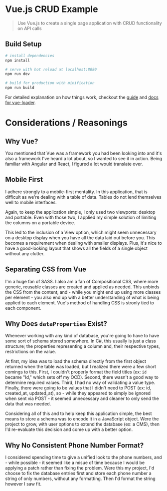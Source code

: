 # Vue.js CRUD Example

> Use Vue.js to create a single page application with CRUD functionality on API calls

## Build Setup

``` bash
# install dependencies
npm install

# serve with hot reload at localhost:8080
npm run dev

# build for production with minification
npm run build
```

For detailed explanation on how things work, checkout the [guide](http://vuejs-templates.github.io/webpack/) and [docs for vue-loader](http://vuejs.github.io/vue-loader).

# Considerations / Reasonings

## Why Vue?
You mentioned that Vue was a framework you had been looking into and it's also a framework I've heard 
a lot about, so I wanted to see it in action. Being familiar with Angular and React, I figured a lot
would translate over.

## Mobile First
I adhere strongly to a mobile-first mentality. In this application, that is difficult as we're dealing
with a table of data. Tables do not lend themselves well to mobile interfaces.

Again, to keep the application simple, I only used two viewports: desktop and portable. Even with those
two, I applied my simple solution of limiting the columns on a portable device.

This led to the inclusion of a View option, which might seem unnecessary on a desktop display when you 
have all the data laid out before you. This becomes a requirement when dealing with smaller displays. 
Plus, it's nice to have a good-looking layout that shows all the fields of a single object without any 
clutter.

## Separating CSS from Vue
I'm a huge fan of SASS. I also am a fan of Compositional CSS, where more generic, reusable classes are
created and applied as needed. This unbinds the CSS from the content, and - while you might end up 
using more classes per element - you also end up with a better understanding of what is being applied
to each element. Vue's method of handling CSS is stronly tied to each component.

## Why Does `dataProperties` Exist?
Whenever working with any kind of database, you're going to have to have some sort of schema stored 
somewhere. In C#, this usually is just a class structure; the properties representing a column and, 
their respective types, restrictions on the value. 

At first, my idea was to load the schema directly from the first object returned when the table was 
loaded, but I realized there were a few short comings to this. First, I couldn't properly format the 
field titles (ex: `id` became "Id," which sets off my OCD). Second, there wasn't a good way to 
determine required values. Third, I had no way of validating a value type. Finally, there were going 
to be values that I didn't need to POST (ex: id, created_at, updated_at), so - while they appeared to 
simply be ignored when sent via POST - it seemed unnecessary and cleaner to only send the data that 
was needed.

Considering all of this and to help keep this application simple, the best means to store a schema was 
to encode it in a JavaScript object. Were the project to grow, with user options to extend the database 
(ex: a CMS), then I'd re-evaluate this decision and come up with a better option.

## Why No Consistent Phone Number Format?
I considered spending time to give a unified look to the phone numbers, and - while possible - it
seemed like a misue of time because I would be applying a patch rather than fixing the problem. Were
this my project, I'd choose to fix the database entries first and store each phone number a string of
only numbers, without any formatting. Then I'd format the string however I saw fit.
